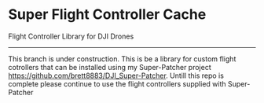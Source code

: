# Super Flight Controller Cache
Flight Controller Library for DJI Drones
*******************************************************************************************************************************************

This branch is under construction. This is be a library for custom flight cotrollers that can be installed using my Super-Patcher project https://github.com/brett8883/DJI_Super-Patcher. Untill this repo is complete please continue to use the flight controllers supplied with Super-Patcher 
